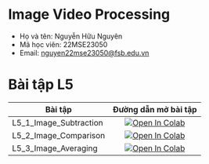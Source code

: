 # Image Video Processing
* Họ và tên: Nguyễn Hữu Nguyên
* Mã học viên: 22MSE23050
* Email: nguyen22mse23050@fsb.edu.vn

# Bài tập L5
| Bài tập | Đường dẫn mở bài tập |
| ---------- |:-------------:|
| L5_1_Image_Subtraction  | [![Open In Colab](https://colab.research.google.com/assets/colab-badge.svg)](https://github.com/huunguyennguyen98/ImageVideoProcessing/blob/main/L5_1_Image_Subtraction.ipynb) |
| L5_2_Image_Comparison  | [![Open In Colab](https://colab.research.google.com/assets/colab-badge.svg)](https://github.com/huunguyennguyen98/ImageVideoProcessing/blob/main/L5_2_Image_Comparison.ipynb) |
| L5_3_Image_Averaging  | [![Open In Colab](https://colab.research.google.com/assets/colab-badge.svg)](https://github.com/huunguyennguyen98/ImageVideoProcessing/blob/main/L5_3_Image_Averaging.ipynb) |
